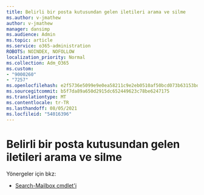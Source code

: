```yaml
---
title: Belirli bir posta kutusundan gelen iletileri arama ve silme
ms.author: v-jmathew
author: v-jmathew
manager: dansimp
ms.audience: Admin
ms.topic: article
ms.service: o365-administration
ROBOTS: NOINDEX, NOFOLLOW
localization_priority: Normal
ms.collection: Adm_O365
ms.custom:
- "9000260"
- "7257"
ms.openlocfilehash: e2f5736e5099e9e0ea58211c9e2eb0510af50bcd073b63153bd13eca1266c318
ms.sourcegitcommit: b5f7da89a650d2915dc652449623c78be6247175
ms.translationtype: MT
ms.contentlocale: tr-TR
ms.lasthandoff: 08/05/2021
ms.locfileid: "54016396"
---
```

# <a name="search-and-delete-messages-from-a-specific-mailbox"></a>Belirli bir posta kutusundan gelen iletileri arama ve silme

Yönergeler için bkz:

* [Search-Mailbox cmdlet'i](https://docs.microsoft.com/powershell/module/exchange/mailboxes/search-mailbox)
